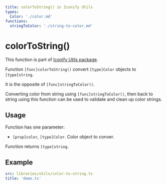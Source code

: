 ```yaml
title: colorToString() in Iconify Utils
types:
  Color: './color.md'
functions:
  stringToColor: './string-to-color.md'
```

# colorToString()

This function is part of [Iconify Utils package](./index.md).

Function `[func]colorToString()` convert `[type]Color` objects to `[type]string`.

It is the opposite of `[func]stringToColor()`.

Converting color from string using `[func]stringToColor()`, then back to string using this function can be used to validate and clean up color strings.

## Usage

Function has one parameter:

- `[prop]color`, `[type]Color`. Color object to conver.

Function returns `[type]string`.

## Example

```yaml
src: libraries/utils/color-to-string.ts
title: 'demo.ts'
```
